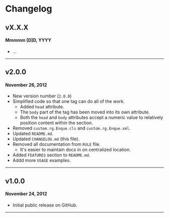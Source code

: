 # Changelog

## vX.X.X
#### Mmmmm [D]D, YYYY

* ...

---

## v2.0.0
#### November 26, 2012

* New version number (`2.0.0`)
* Simplified code so that one tag can do all of the work.
	* Added `head` attribute.
	* The `body` part of the tag has been moved into its own attribute.
	* Both the `head` and `body` attributes accept a numeric value to relatively position content within the section. 
* Removed `custom.rg.Enque.cls` and `custom.rg.Enque.xml`.
* Updated `README.md`.
* Updated `CHANGELOG.md` (this file).
* Removed all documentation from `RULE` file.
	* It's easier to maintain docs in on centralized location.
* Added `FEATURES` section to `README.md`.
* Addd more `USAGE` examples.

---

## v1.0.0
#### November 24, 2012

* Initial public release on GitHub.

---